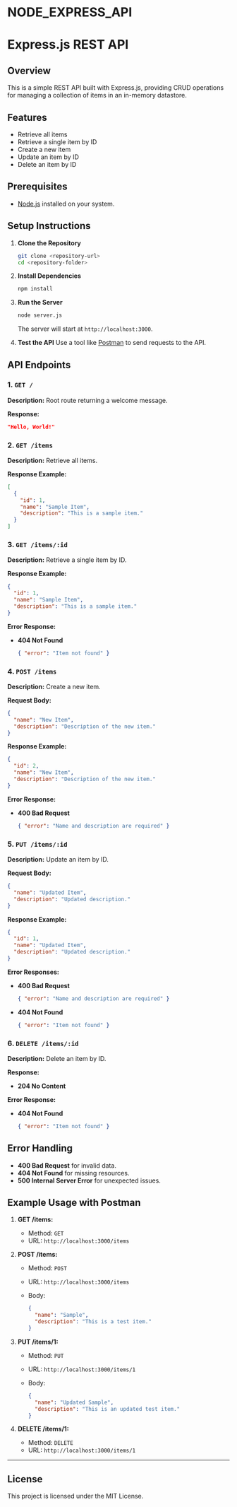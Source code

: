 # NODE_EXPRESS_API

# Express.js REST API

## Overview

This is a simple REST API built with Express.js, providing CRUD operations for managing a collection of items in an in-memory datastore.

## Features

* Retrieve all items
* Retrieve a single item by ID
* Create a new item
* Update an item by ID
* Delete an item by ID

## Prerequisites

* [Node.js](https://nodejs.org/) installed on your system.

## Setup Instructions

1. **Clone the Repository**

   ```bash
   git clone <repository-url>
   cd <repository-folder>
   ```

2. **Install Dependencies**

   ```bash
   npm install
   ```

3. **Run the Server**

   ```bash
   node server.js
   ```

   The server will start at `http://localhost:3000`.

4. **Test the API**
   Use a tool like [Postman](https://www.postman.com/) to send requests to the API.

## API Endpoints

### 1. `GET /`

**Description:** Root route returning a welcome message.

**Response:**

```json
"Hello, World!"
```

### 2. `GET /items`

**Description:** Retrieve all items.

**Response Example:**

```json
[
  {
    "id": 1,
    "name": "Sample Item",
    "description": "This is a sample item."
  }
]
```

### 3. `GET /items/:id`

**Description:** Retrieve a single item by ID.

**Response Example:**

```json
{
  "id": 1,
  "name": "Sample Item",
  "description": "This is a sample item."
}
```

**Error Response:**

* **404 Not Found**

  ```json
  { "error": "Item not found" }
  ```

### 4. `POST /items`

**Description:** Create a new item.

**Request Body:**

```json
{
  "name": "New Item",
  "description": "Description of the new item."
}
```

**Response Example:**

```json
{
  "id": 2,
  "name": "New Item",
  "description": "Description of the new item."
}
```

**Error Response:**

* **400 Bad Request**

  ```json
  { "error": "Name and description are required" }
  ```

### 5. `PUT /items/:id`

**Description:** Update an item by ID.

**Request Body:**

```json
{
  "name": "Updated Item",
  "description": "Updated description."
}
```

**Response Example:**

```json
{
  "id": 1,
  "name": "Updated Item",
  "description": "Updated description."
}
```

**Error Responses:**

* **400 Bad Request**

  ```json
  { "error": "Name and description are required" }
  ```
* **404 Not Found**

  ```json
  { "error": "Item not found" }
  ```

### 6. `DELETE /items/:id`

**Description:** Delete an item by ID.

**Response:**

* **204 No Content**

**Error Response:**

* **404 Not Found**

  ```json
  { "error": "Item not found" }
  ```

## Error Handling

* **400 Bad Request** for invalid data.
* **404 Not Found** for missing resources.
* **500 Internal Server Error** for unexpected issues.

## Example Usage with Postman

1. **GET /items:**

   * Method: `GET`
   * URL: `http://localhost:3000/items`

2. **POST /items:**

   * Method: `POST`
   * URL: `http://localhost:3000/items`
   * Body:

     ```json
     {
       "name": "Sample",
       "description": "This is a test item."
     }
     ```

3. **PUT /items/1:**

   * Method: `PUT`
   * URL: `http://localhost:3000/items/1`
   * Body:

     ```json
     {
       "name": "Updated Sample",
       "description": "This is an updated test item."
     }
     ```

4. **DELETE /items/1:**

   * Method: `DELETE`
   * URL: `http://localhost:3000/items/1`

---

## License

This project is licensed under the MIT License.
